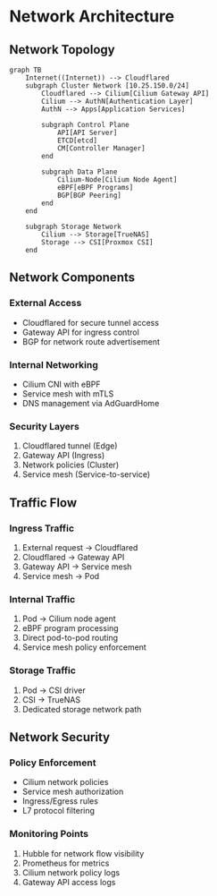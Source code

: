 # Network Architecture

## Network Topology

```mermaid
graph TB
    Internet((Internet)) --> Cloudflared
    subgraph Cluster Network [10.25.150.0/24]
        Cloudflared --> Cilium[Cilium Gateway API]
        Cilium --> AuthN[Authentication Layer]
        AuthN --> Apps[Application Services]

        subgraph Control Plane
            API[API Server]
            ETCD[etcd]
            CM[Controller Manager]
        end

        subgraph Data Plane
            Cilium-Node[Cilium Node Agent]
            eBPF[eBPF Programs]
            BGP[BGP Peering]
        end
    end

    subgraph Storage Network
        Cilium --> Storage[TrueNAS]
        Storage --> CSI[Proxmox CSI]
    end
```

## Network Components

### External Access

- Cloudflared for secure tunnel access
- Gateway API for ingress control
- BGP for network route advertisement

### Internal Networking

- Cilium CNI with eBPF
- Service mesh with mTLS
- DNS management via AdGuardHome

### Security Layers

1. Cloudflared tunnel (Edge)
2. Gateway API (Ingress)
3. Network policies (Cluster)
4. Service mesh (Service-to-service)

## Traffic Flow

### Ingress Traffic

1. External request → Cloudflared
2. Cloudflared → Gateway API
3. Gateway API → Service mesh
4. Service mesh → Pod

### Internal Traffic

1. Pod → Cilium node agent
2. eBPF program processing
3. Direct pod-to-pod routing
4. Service mesh policy enforcement

### Storage Traffic

1. Pod → CSI driver
2. CSI → TrueNAS
3. Dedicated storage network path

## Network Security

### Policy Enforcement

- Cilium network policies
- Service mesh authorization
- Ingress/Egress rules
- L7 protocol filtering

### Monitoring Points

1. Hubble for network flow visibility
2. Prometheus for metrics
3. Cilium network policy logs
4. Gateway API access logs
